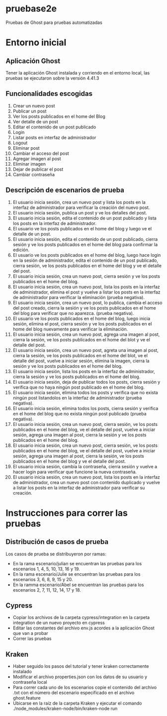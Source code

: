 # pruebase2e
Pruebas de Ghost para pruebas automatizadas

# Entorno inicial

## Aplicación Ghost
Tener la aplicación Ghost instalada y corriendo en el entorno local, las pruebas se ejecutaron sobre la versión 4.41.3

## Funcionalidades escogidas
1. Crear un nuevo post
2. Publicar un post
3. Ver los posts publicados en el home del Blog
4. Ver detalle de un post
5. Editar el contenido de un post publicado
6. Login
7. Listar posts en interfaz de administrador
8. Logout
9. Eliminar post
10. Cambiar el acceso del post
11. Agregar imagen al post
12. Eliminar imagen
13. Dejar de publicar el post
14. Cambiar contraseña

## Descripción de escenarios de prueba
1. El usuario inicia sesión, crea un nuevo post y lista los posts en la interfaz de administrador para verificar la creación del nuevo post.
2. El usuario inicia sesión, publica un post y ve los detalles del post.
3. El usuario inicia sesión, edita el contenido de un post publicado y lista los posts en la interfaz de administrador.
4. El usuario ve los posts publicados en el home del blog y luego ve el detalle de un post.
5. El usuario inicia sesión, edita el contenido de un post publicado, cierra sesión y ve los posts publicados en el home del blog para confirmar la edición.	
6. El usuario ve los posts publicados en el home del blog, luego hace login en la sesión de administrador, edita el contenido de un post publicado, cierra sesión, ve los posts publicados en el home del blog y ve el detalle del post.
7. El usuario inicia sesión, crea un nuevo post, cierra sesión y ve los posts publicados en el home del blog.
8. El usuario inicia sesión, crea un nuevo post, lista los posts en la interfaz de administrador, elimina el post y vuelve a listar los posts en la interfaz de administrador para verificar la eliminación (prueba negativa).
9. El usuario inicia sesión, crea un nuevo post, lo publica, cambia el acceso del post creado, cierra la sesión y ve los posts publicados en el home del blog para verificar que no aparezca. (prueba negativa).
10. El usuario ve los posts publicados en el home del blog, luego inicia sesión, elimina el post, cierra sesión y ve los posts publicados en el home del blog nuevamente para verificar la eliminación. 
11. El usuario inicia sesión, crea un nuevo post, agrega una imagen al post, cierra la sesión, ve los posts publicados en el home del blot y ve el detalle del post. 
12. El usuario inicia sesión, crea un nuevo post, agreta una imagen al post, cierra la sesión, ve los posts publicados en el home del blot, ve el detalle del post, vuelve a iniciar sesión, elimina la imagen, cierra la sesión y ve los posts publicados en el home del blog.
13. El usuario inicia sesión, lista los posts en la interfaz de administrador, cierra la sesión y ve los posts publicados en el home del blog. 
14. El usuario inicia sesión,  deja de publicar todos los posts, cierra sesión y verifica que no haya ningún post publicado en el home del blog.
15. El usuario inicia sesión, elimina todos los posts y verifica que no exista ningún post listandolos en la interfaz de administrador (prueba negativa).
16. El usuario inicia sesión, elimina todos los posts, cierra sesión y verifica en el home del blog que no exista ningún post publicado (prueba negativa).
17. El usuario inicia sesión, crea un nuevo post, cierra sesión, ve los posts publicados en el home del blog, ve el detalle del post, vuelve a iniciar sesión, agrega una imagen al post,  cierra la sesión y ve los posts publicados en el home del blog. 
18. El usuario inicia sesión, crea un nuevo post, cierra sesión, ve los posts publicados en el home del blog, ve el detalle del post, vuelve a iniciar sesión, agrega una imagen al post,  cierra la sesión, ve los posts publicados en el home del blog y ve el detalle del post.
19. El usuario inicia sesión, cambia la contraseña, cierra sesión y vuelve a hacer login para verificar que funcione la nueva contraseña.
20. El usuario inicia sesión, crea un nuevo post,  lista los posts en la interfaz de administrador, crea un nuevo post con contenido duplicado y vuelve a listar los posts en la interfaz de administrador para verificar su creación.

# Instrucciones para correr las pruebas

## Distribución de casos de prueba
Los casos de prueba se distribuyeron por ramas:
- En la rama escenario/julian se encuentran las pruebas para los escenarios 1, 4, 5, 10, 13, 16 y 19.
- En la rama escenario/Julie se encuentran las pruebas para los escenarios 3, 6, 8, 9, 15 y 20.
- En la ramma escenario/Abel se encuentran las pruebas para los escenarios 2, 7, 11, 12, 14, 17 y 18. 

## Cypress
- Copiar los archivos de la carpeta cypress/integration en la carpeta integration de un nuevo proyecto en cypress
- Editar las constantes del archivo env.js acordes a la aplicación Ghost que van a probar
- Correr las pruebas

## Kraken
- Haber seguido los pasos del tutorial y tener kraken correctamente instalado
- Modificar el archivo properties.json con los datos de su usuario y contraseña local
- Para correr cada uno de los escenarios copie el contenido del archivo .txt con el número del escenario especificado en el archivo ghost.feature
- Ubicarse en la raíz de la carpeta Kraken y ejecutar el comando ./node_modules/kraken-node/bin/kraken-node run


